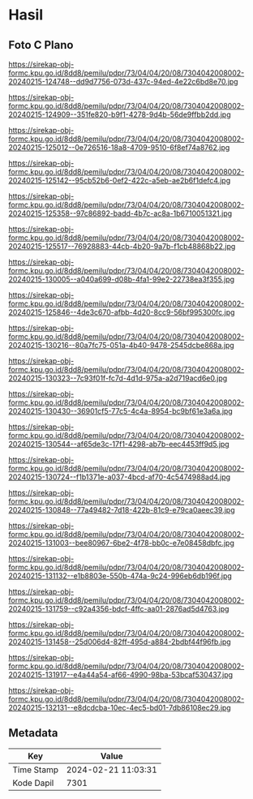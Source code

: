# Hasil

## Foto C Plano

https://sirekap-obj-formc.kpu.go.id/8dd8/pemilu/pdpr/73/04/04/20/08/7304042008002-20240215-124748--dd9d7756-073d-437c-94ed-4e22c6bd8e70.jpg

https://sirekap-obj-formc.kpu.go.id/8dd8/pemilu/pdpr/73/04/04/20/08/7304042008002-20240215-124909--351fe820-b9f1-4278-9d4b-56de9ffbb2dd.jpg

https://sirekap-obj-formc.kpu.go.id/8dd8/pemilu/pdpr/73/04/04/20/08/7304042008002-20240215-125012--0e726516-18a8-4709-9510-6f8ef74a8762.jpg

https://sirekap-obj-formc.kpu.go.id/8dd8/pemilu/pdpr/73/04/04/20/08/7304042008002-20240215-125142--95cb52b6-0ef2-422c-a5eb-ae2b6f1defc4.jpg

https://sirekap-obj-formc.kpu.go.id/8dd8/pemilu/pdpr/73/04/04/20/08/7304042008002-20240215-125358--97c86892-badd-4b7c-ac8a-1b6710051321.jpg

https://sirekap-obj-formc.kpu.go.id/8dd8/pemilu/pdpr/73/04/04/20/08/7304042008002-20240215-125517--76928883-44cb-4b20-9a7b-f1cb48868b22.jpg

https://sirekap-obj-formc.kpu.go.id/8dd8/pemilu/pdpr/73/04/04/20/08/7304042008002-20240215-130005--a040a699-d08b-4fa1-99e2-22738ea3f355.jpg

https://sirekap-obj-formc.kpu.go.id/8dd8/pemilu/pdpr/73/04/04/20/08/7304042008002-20240215-125846--4de3c670-afbb-4d20-8cc9-56bf995300fc.jpg

https://sirekap-obj-formc.kpu.go.id/8dd8/pemilu/pdpr/73/04/04/20/08/7304042008002-20240215-130216--80a7fc75-051a-4b40-9478-2545dcbe868a.jpg

https://sirekap-obj-formc.kpu.go.id/8dd8/pemilu/pdpr/73/04/04/20/08/7304042008002-20240215-130323--7c93f01f-fc7d-4d1d-975a-a2d719acd6e0.jpg

https://sirekap-obj-formc.kpu.go.id/8dd8/pemilu/pdpr/73/04/04/20/08/7304042008002-20240215-130430--36901cf5-77c5-4c4a-8954-bc9bf61e3a6a.jpg

https://sirekap-obj-formc.kpu.go.id/8dd8/pemilu/pdpr/73/04/04/20/08/7304042008002-20240215-130544--af65de3c-17f1-4298-ab7b-eec4453ff9d5.jpg

https://sirekap-obj-formc.kpu.go.id/8dd8/pemilu/pdpr/73/04/04/20/08/7304042008002-20240215-130724--f1b1371e-a037-4bcd-af70-4c5474988ad4.jpg

https://sirekap-obj-formc.kpu.go.id/8dd8/pemilu/pdpr/73/04/04/20/08/7304042008002-20240215-130848--77a49482-7d18-422b-81c9-e79ca0aeec39.jpg

https://sirekap-obj-formc.kpu.go.id/8dd8/pemilu/pdpr/73/04/04/20/08/7304042008002-20240215-131003--bee80967-6be2-4f78-bb0c-e7e08458dbfc.jpg

https://sirekap-obj-formc.kpu.go.id/8dd8/pemilu/pdpr/73/04/04/20/08/7304042008002-20240215-131132--e1b8803e-550b-474a-9c24-996eb6db196f.jpg

https://sirekap-obj-formc.kpu.go.id/8dd8/pemilu/pdpr/73/04/04/20/08/7304042008002-20240215-131759--c92a4356-bdcf-4ffc-aa01-2876ad5d4763.jpg

https://sirekap-obj-formc.kpu.go.id/8dd8/pemilu/pdpr/73/04/04/20/08/7304042008002-20240215-131458--25d006d4-82ff-495d-a884-2bdbf44f96fb.jpg

https://sirekap-obj-formc.kpu.go.id/8dd8/pemilu/pdpr/73/04/04/20/08/7304042008002-20240215-131917--e4a44a54-af66-4990-98ba-53bcaf530437.jpg

https://sirekap-obj-formc.kpu.go.id/8dd8/pemilu/pdpr/73/04/04/20/08/7304042008002-20240215-132131--e8dcdcba-10ec-4ec5-bd01-7db86108ec29.jpg


## Metadata

| Key        | Value               |
| ---------- | ------------------- |
| Time Stamp | 2024-02-21 11:03:31 |
| Kode Dapil | 7301                |



